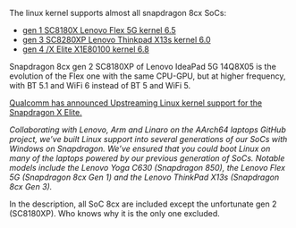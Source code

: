 The linux kernel supports almost all snapdragon 8cx SoCs:
- [gen 1 SC8180X Lenovo Flex 5G kernel 6.5](https://cdn.kernel.org/pub/linux/kernel/v6.x/ChangeLog-6.0)
- [gen 3 SC8280XP Lenovo Thinkpad X13s kernel 6.0](https://cdn.kernel.org/pub/linux/kernel/v6.x/ChangeLog-6.5)
- [gen 4 /X Elite X1E80100 kernel 6.8](https://cdn.kernel.org/pub/linux/kernel/v6.x/ChangeLog-6.8)

Snapdragon 8cx gen 2 SC8180XP of Lenovo IdeaPad 5G 14Q8X05 is the evolution of the Flex one with the same CPU-GPU, but at higher frequency, with BT 5.1 and WiFi 6 instead of BT 5 and WiFi 5.


[Qualcomm has announced Upstreaming Linux kernel support for the Snapdragon X Elite.](https://www.qualcomm.com/developer/blog/2024/05/upstreaming-linux-kernel-support-for-the-snapdragon-x-elite)

<em>Collaborating with Lenovo, Arm and Linaro on the AArch64 laptops GitHub project, we’ve built Linux support into several generations of our SoCs with Windows on Snapdragon. We’ve ensured that you could boot Linux on many of the laptops powered by our previous generation of SoCs. Notable models include the Lenovo Yoga C630 (Snapdragon 850), the Lenovo Flex 5G (Snapdragon 8cx Gen 1) and the Lenovo ThinkPad X13s (Snapdragon 8cx Gen 3).</em>

In the description, all SoC 8cx are included except the unfortunate gen 2 (SC8180XP). Who knows why it is the only one excluded.
